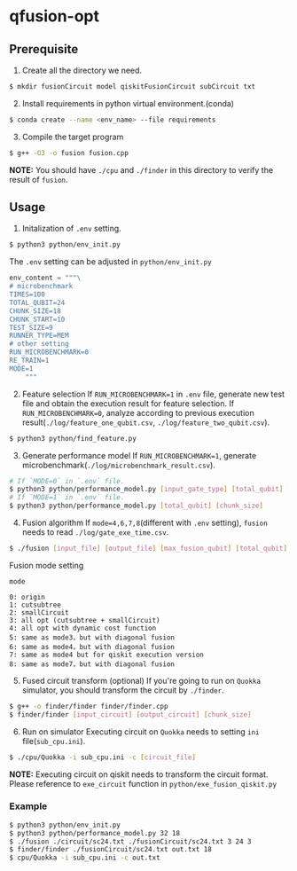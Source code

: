 # qfusion-opt

## Prerequisite
1. Create all the directory we need.
```bash
$ mkdir fusionCircuit model qiskitFusionCircuit subCircuit txt
```
2. Install requirements in python virtual environment.(conda)
```bash
$ conda create --name <env_name> --file requirements
```

3. Compile the target program
``` bash
$ g++ -O3 -o fusion fusion.cpp
```
**NOTE:** You should have `./cpu` and `./finder` in this directory to verify the result of `fusion`.

## Usage
1. Initalization of `.env` setting.
```bash
$ python3 python/env_init.py
```
The `.env` setting can be adjusted in `python/env_init.py`
```python
env_content = """\
# microbenchmark
TIMES=100
TOTAL_QUBIT=24
CHUNK_SIZE=18
CHUNK_START=10
TEST_SIZE=9
RUNNER_TYPE=MEM
# other setting
RUN_MICROBENCHMARK=0
RE_TRAIN=1
MODE=1
    """
```
2. Feature selection
If `RUN_MICROBENCHMARK=1` in `.env` file, generate new test file and obtain the execution result for feature selection.
If `RUN_MICROBENCHMARK=0`, analyze according to previous execution result(`./log/feature_one_qubit.csv`, `./log/feature_two_qubit.csv`).
```bash
$ python3 python/find_feature.py
```

3. Generate performance model
If `RUN_MICROBENCHMARK=1`, generate microbenchmark(`./log/microbenchmark_result.csv`).

```bash
# If `MODE=0` in `.env` file.
$ python3 python/performance_model.py [input_gate_type] [total_qubit] [chunk_size]
# If `MODE=1` in `.env` file.
$ python3 python/performance_model.py [total_qubit] [chunk_size]
```

4. Fusion algorithm
If `mode=4,6,7,8`(different with `.env` setting), `fusion` needs to read `./log/gate_exe_time.csv`.
```bash
$ ./fusion [input_file] [output_file] [max_fusion_qubit] [total_qubit] [mode]
```
Fusion mode setting
```
mode 

0: origin
1: cutsubtree
2: smallCircuit
3: all opt (cutsubtree + smallCircuit)
4: all opt with dynamic cost function
5: same as mode3，but with diagonal fusion
6: same as mode4，but with diagonal fusion
7: same as mode4 but for qiskit execution version
8: same as mode7，but with diagonal fusion
```

5. Fused circuit transform (optional)
If you're going to run on `Quokka` simulator, you should transform the circuit by `./finder`.
```bash
$ g++ -o finder/finder finder/finder.cpp
$ finder/finder [input_circuit] [output_circuit] [chunk_size]
```

6. Run on simulator
Executing circuit on `Quokka` needs to setting `ini` file(`sub_cpu.ini`).
```bash
$ ./cpu/Quokka -i sub_cpu.ini -c [circuit_file]
```
**NOTE:** Executing circuit on qiskit needs to transform the circuit format. Please reference to `exe_circuit` function in `python/exe_fusion_qiskit.py`

### Example

```bash
$ python3 python/env_init.py
$ python3 python/performance_model.py 32 18
$ ./fusion ./circuit/sc24.txt ./fusionCircuit/sc24.txt 3 24 3
$ finder/finder ./fusionCircuit/sc24.txt out.txt 18
$ cpu/Quokka -i sub_cpu.ini -c out.txt
```

